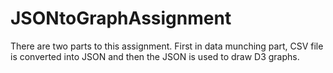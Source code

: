 # JSONtoGraphAssignment
There are two parts to this assignment. First in data munching part, CSV file is converted into JSON and then the JSON is used to draw D3 graphs.

